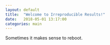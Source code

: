 ```yaml
---
layout: default
title:  "Welcome to Irreproducible Results!"
date:   2018-05-01 13:17:00
categories: main
---
```


 Sometimes it makes sense to reboot.
